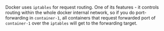Docker uses `iptables` for request routing. One of its features - it controls routing within the whole docker internal network, so if you do port-forwarding in `container-1`, all containers that request forwarded port of `container-1` over the `iptables` will get to the forwarding target.